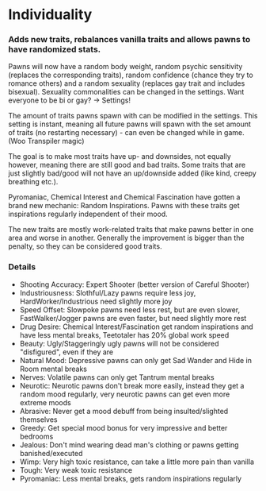 # Individuality

### Adds new traits, rebalances vanilla traits and allows pawns to have randomized stats.
	
Pawns will now have a random body weight, random psychic sensitivity (replaces the corresponding traits), random confidence (chance they try to romance others) and a random sexuality (replaces gay trait and includes bisexual).
Sexuality commonalities can be changed in the settings. Want everyone to be bi or gay? -> Settings!

The amount of traits pawns spawn with can be modified in the settings. This setting is instant, meaning all future pawns will spawn with the set amount of traits (no restarting necessary) - can even be changed while in game. (Woo Transpiler magic)
	
The goal is to make most traits have up- and downsides, not equally however, meaning there are still good and bad traits. Some traits that are just slightly bad/good will not have an up/downside added (like kind, creepy breathing etc.).

Pyromaniac, Chemical Interest and Chemical Fascination have gotten a brand new mechanic: Random Inspirations. Pawns with these traits get inspirations regularly independent of their mood. 

The new traits are mostly work-related traits that make pawns better in one area and worse in another. Generally the improvement is bigger than the penalty, so they can be considered good traits.

### Details

- Shooting Accuracy: Expert Shooter (better version of Careful Shooter)
- Industriousness: Slothful/Lazy pawns require less joy, HardWorker/Industrious need slightly more joy
- Speed Offset: Slowpoke pawns need less rest, but are even slower, FastWalker/Jogger pawns are even faster, but need slightly more rest
- Drug Desire: Chemical Interest/Fascination get random inspirations and have less mental breaks, Teetotaler has 20% global work speed
- Beauty: Ugly/Staggeringly ugly pawns will not be considered "disfigured", even if they are
- Natural Mood: Depressive pawns can only get Sad Wander and Hide in Room mental breaks
- Nerves: Volatile pawns can only get Tantrum mental breaks
- Neurotic: Neurotic pawns don't break more easily, instead they get a random mood regularly, very neurotic pawns can get even more extreme moods
- Abrasive: Never get a mood debuff from being insulted/slighted themselves
- Greedy: Get special mood bonus for very impressive and better bedrooms
- Jealous: Don't mind wearing dead man's clothing or pawns getting banished/executed
- Wimp: Very high toxic resistance, can take a little more pain than vanilla
- Tough: Very weak toxic resistance
- Pyromaniac: Less mental breaks, gets random inspirations regularly

